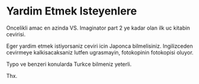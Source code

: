 # Yardim Etmek Isteyenlere
Oncelikli amac en azinda VS. Imaginator part 2 ye kadar olan ilk uc kitabin cevirisi.


Eger yardim etmek istiyorsaniz ceviri icin Japonca bilmelisiniz.
Ingilizceden cevirmeye kalkisacaksaniz lutfen ugrasmayin, fotokopinin fotokopisi oluyor.


Typo ve benzeri konularda Turkce bilmeniz yeterli.


Thx.
